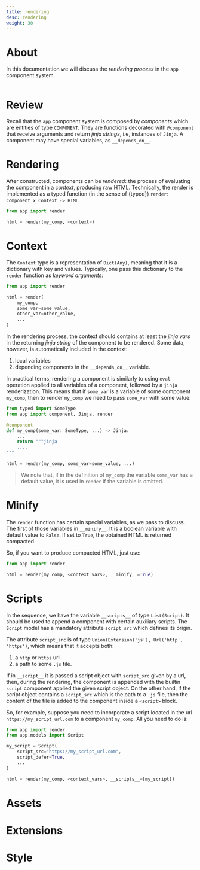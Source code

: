 ```yaml
---
title: rendering
desc: rendering
weight: 30
---
```


# About

In this documentation we will discuss the _rendering process_ in the `app` component system.

```{toc}
```

# Review

Recall that the `app` component system is composed by _components_ which are entities of type `COMPONENT`. They are functions decorated with `@component` that receive arguments and return _jinja strings_, i.e, instances of `Jinja`. A component may have special variables, as `__depends_on__`.

# Rendering

After constructed, components can be _rendered_: the process of evaluating the component in a _context_, producing raw HTML. Technically, the render is implemented as a typed function (in the sense of {typed}) `render: Component x Context -> HTML`. 

```python
from app import render

html = render(my_comp, <context>)
```

# Context

The `Context` type is a representation of `Dict(Any)`, meaning that it is a dictionary with key and values. Typically, one pass this dictionary to the `render` function as _keyword arguments_:

```python
from app import render

html = render(
    my_comp,
    some_var=some_value,
    other_var=other_value,
    ...
)
```

In the rendering process, the context should contains at least the _jinja vars_ in the returning _jinja string_ of the component to be rendered. Some data, however, is automatically included in the context:
1. local variables
2. depending components in the `__depends_on__` variable. 

In practical terms, rendering a component is similarly to using `eval` operation applied to all variables of a component, followed by a `jinja` renderization. This means that if `some_var` is a variable of some component `my_comp`, then to render `my_comp` we need to pass `some_var` with some value:

```python
from typed import SomeType
from app import component, Jinja, render

@component
def my_comp(some_var: SomeType, ...) -> Jinja:
    ...
    return """jinja
    ....
"""

html = render(my_comp, some_var=some_value, ...)
```

> We note that, if in the definition of `my_comp` the variable `some_var` has a default value, it is used in `render` if the variable is omitted.
 
# Minify 

The `render` function has certain special variables, as we pass to discuss. The first of those variables in `__minify__`. It is a boolean variable with default value to `False`. If set to `True`, the obtained HTML is returned compacted.

So, if you want to produce compacted HTML, just use:

```python
from app import render

html = render(my_comp, <context_vars>, __minify__=True)
```

# Scripts

In the sequence, we have the variable `__scripts__` of type `List(Script)`. It should be used to append a component with certain auxiliary scripts. The `Script` model has a mandatory attribute `script_src` which defines its origin.

The attribute `script_src` is of type `Union(Extension('js'), Url('http', 'https')`, which means that it accepts both:
1. a `http` or `https` url
2. a path to some `.js` file.

If in `__script__` it is passed a script object with `script_src` given by a url, then, during the rendering, the component is appended with the builtin `script` component applied the given script object. On the other hand, if the script object contains a `script_src` which is the path to a `.js` file, then the content of the file is added to the component inside a `<script>` block.

So, for example, suppose you need to incorporate a script located in the url `https://my_script_url.com` to a component `my_comp`. All you need to do is:

```python
from app import render
from app.models import Script

my_script = Script(
    script_src="https://my_script_url.com",
    script_defer=True,
    ...
)

html = render(my_comp, <context_vars>, __scripts__=[my_script])
```

# Assets

# Extensions

# Style
